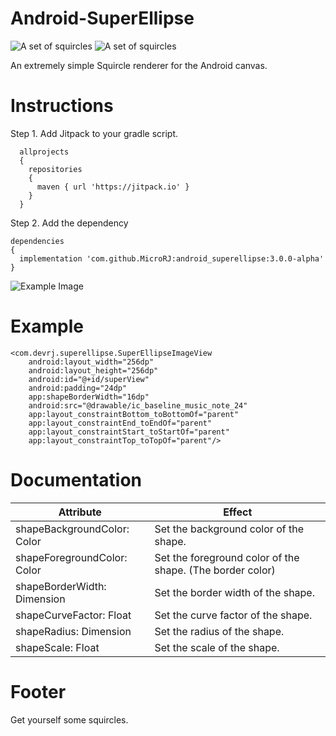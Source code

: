 # Android-SuperEllipse

![A set of squircles](https://github.com/MicroRJ/Android-Canvas-Squircle/blob/master/s_sample1.png)
![A set of squircles](https://github.com/MicroRJ/Android-Canvas-Squircle/blob/master/s_sample2.png)

An extremely simple Squircle renderer for the Android canvas.

# Instructions

Step 1. Add Jitpack to your gradle script.

      allprojects
      {
        repositories
        {
          maven { url 'https://jitpack.io' }
        }
      }

Step 2. Add the dependency

    dependencies
    {
      implementation 'com.github.MicroRJ:android_superellipse:3.0.0-alpha'
    }

![Example Image](https://github.com/MicroRJ/Android-Canvas-Squircle/blob/master/s_sample3.png)

# Example

    <com.devrj.superellipse.SuperEllipseImageView
        android:layout_width="256dp"
        android:layout_height="256dp"
        android:id="@+id/superView"
        android:padding="24dp"
        app:shapeBorderWidth="16dp"
        android:src="@drawable/ic_baseline_music_note_24"
        app:layout_constraintBottom_toBottomOf="parent"
        app:layout_constraintEnd_toEndOf="parent"
        app:layout_constraintStart_toStartOf="parent"
        app:layout_constraintTop_toTopOf="parent"/>



# Documentation
Attribute                       | Effect
--------------------------------|------------------------
shapeBackgroundColor: Color     | Set the background color of the shape.
shapeForegroundColor: Color     | Set the foreground color of the shape. (The border color)
shapeBorderWidth: Dimension     | Set the border width of the shape.
shapeCurveFactor: Float         | Set the curve factor of the shape.
shapeRadius: Dimension          | Set the radius of the shape.
shapeScale: Float               | Set the scale of the shape.



# Footer
Get yourself some squircles.


